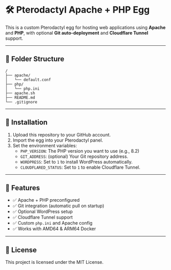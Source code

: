 # 🛠️ Pterodactyl Apache + PHP Egg

This is a custom Pterodactyl egg for hosting web applications using **Apache** and **PHP**, with optional **Git auto-deployment** and **Cloudflare Tunnel** support.

---

## 📂 Folder Structure

```
/
├── apache/
│   └── default.conf
├── php/
│   └── php.ini
├── apache.sh
├── README.md
└── .gitignore
```

---

## 🚀 Installation

1. Upload this repository to your GitHub account.
2. Import the egg into your Pterodactyl panel.
3. Set the environment variables:
   - `PHP_VERSION`: The PHP version you want to use (e.g., 8.2)
   - `GIT_ADDRESS`: (optional) Your Git repository address.
   - `WORDPRESS`: Set to `1` to install WordPress automatically.
   - `CLOUDFLARED_STATUS`: Set to `1` to enable Cloudflare Tunnel.

---

## 🧠 Features

- ✅ Apache + PHP preconfigured
- ✅ Git integration (automatic pull on startup)
- ✅ Optional WordPress setup
- ✅ Cloudflare Tunnel support
- ✅ Custom `php.ini` and Apache config
- ✅ Works with AMD64 & ARM64 Docker

---

## 📝 License

This project is licensed under the MIT License.
